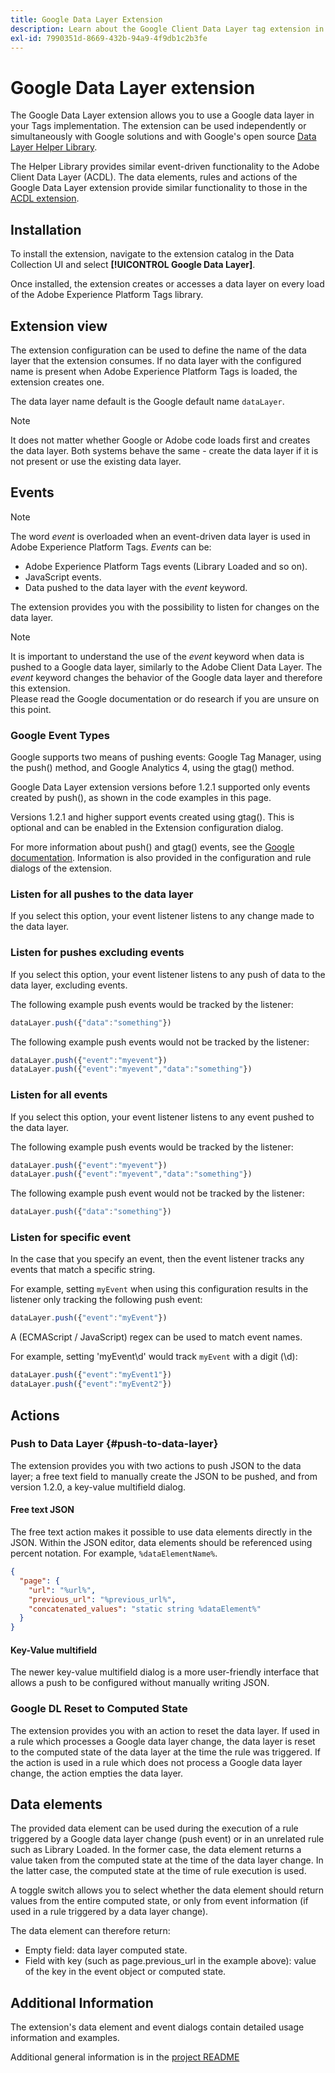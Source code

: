```yaml
---
title: Google Data Layer Extension
description: Learn about the Google Client Data Layer tag extension in Adobe Experience Platform.
exl-id: 7990351d-8669-432b-94a9-4f9db1c2b3fe
---
```

# Google Data Layer extension

The Google Data Layer extension allows you to use a Google data layer in your Tags implementation. The extension can be used independently or simultaneously with Google solutions and with Google's open source [Data Layer Helper Library](https://github.com/google/data-layer-helper).

The Helper Library provides similar event-driven functionality to the Adobe Client Data Layer (ACDL). The data elements, rules and actions of the Google Data Layer extension provide similar functionality to those in the [ACDL extension](../client-data-layer/overview.md).

## Installation

To install the extension, navigate to the extension catalog in the Data Collection UI and select **[!UICONTROL Google Data Layer]**.

Once installed, the extension creates or accesses a data layer on every load of the Adobe Experience Platform Tags library.

## Extension view

The extension configuration can be used to define the name of the data layer that the extension consumes. If no data layer with the configured name is present when Adobe Experience Platform Tags is loaded, the extension creates one.

The data layer name default is the Google default name `dataLayer`.

>[!NOTE]
>
>It does not matter whether Google or Adobe code loads first and creates the data layer. Both systems behave the same - create the data layer if it is not present or use the existing data layer.

## Events

>[!NOTE]
>
>The word _event_ is overloaded when an event-driven data layer is used in Adobe Experience Platform Tags. _Events_ can be:
> - Adobe Experience Platform Tags events (Library Loaded and so on).
> - JavaScript events.
> - Data pushed to the data layer with the _event_ keyword.

The extension provides you with the possibility to listen for changes on the data layer.

>[!NOTE]
>
>It is important to understand the use of the _event_ keyword when data is pushed to a Google data layer, similarly to the Adobe Client Data Layer. The _event_ keyword changes the behavior of the Google data layer and therefore this extension.  
> Please read the Google documentation or do research if you are unsure on this point.

### Google Event Types

Google supports two means of pushing events: Google Tag Manager, using the push() method, and Google Analytics 4, using the gtag() method.

Google Data Layer extension versions before 1.2.1 supported only events created by push(), as shown in the code examples in this page.

Versions 1.2.1 and higher support events created using gtag().  This is optional and can be enabled in the Extension configuration dialog.

For more information about push() and gtag() events, see the [Google documentation](https://developers.google.com/analytics/devguides/collection/ga4/reference/events?client_type=gtag).  Information is also provided in the configuration and rule dialogs of the extension.

### Listen for all pushes to the data layer

If you select this option, your event listener listens to any change made to the data layer.

### Listen for pushes excluding events

If you select this option, your event listener listens to any push of data to the data layer, excluding events.

The following example push events would be tracked by the listener:

```js
dataLayer.push({"data":"something"})
```

The following example push events would not be tracked by the listener:

```js
dataLayer.push({"event":"myevent"})
dataLayer.push({"event":"myevent","data":"something"})
```

### Listen for all events

If you select this option, your event listener listens to any event pushed to the data layer.

The following example push events would be tracked by the listener:

```js
dataLayer.push({"event":"myevent"})
dataLayer.push({"event":"myevent","data":"something"})
```

The following example push event would not be tracked by the listener:

```js
dataLayer.push({"data":"something"})
```

### Listen for specific event

In the case that you specify an event, then the event listener tracks any events that match a specific string.

For example, setting `myEvent` when using this configuration results in the listener only tracking the following push event:

```js
dataLayer.push({"event":"myEvent"})
```

A (ECMAScript / JavaScript) regex can be used to match event names.

For example, setting 'myEvent\d' would track `myEvent` with a digit (\d):

```js
dataLayer.push({"event":"myEvent1"})
dataLayer.push({"event":"myEvent2"})
```

## Actions

### Push to Data Layer {#push-to-data-layer}

The extension provides you with two actions to push JSON to the data layer; a free text field to manually create the JSON to be pushed, and from version 1.2.0, a key-value multifield dialog.

#### Free text JSON

The free text action makes it possible to use data elements directly in the JSON. Within the JSON editor, data elements should be referenced using percent notation. For example, `%dataElementName%`.

```json
{
  "page": {
    "url": "%url%",
    "previous_url": "%previous_url%",
    "concatenated_values": "static string %dataElement%"
  }
}
```

#### Key-Value multifield

The newer key-value multifield dialog is a more user-friendly interface that allows a push to be configured without manually writing JSON.

### Google DL Reset to Computed State

The extension provides you with an action to reset the data layer. If used in a rule which processes a Google data layer change, the data layer is reset to the computed state of the data layer at the time the rule was triggered. If the action is used in a rule which does not process a Google data layer change, the action empties the data layer.

## Data elements

The provided data element can be used during the execution of a rule triggered by a Google data layer change (push event) or in an unrelated rule such as Library Loaded. In the former case, the data element returns a value taken from the computed state at the time of the data layer change. In the latter case, the computed state at the time of rule execution is used.

A toggle switch allows you to select whether the data element should return values from the entire computed state, or only from event information (if used in a rule triggered by a data layer change).

The data element can therefore return:

- Empty field: data layer computed state.
- Field with key (such as page.previous_url in the example above): value of the key in the event object or computed state.

## Additional Information

The extension's data element and event dialogs contain detailed usage information and examples.

Additional general information is in the [project README](https://github.com/adobe/reactor-extension-googledatalayer/blob/main/README.md)
